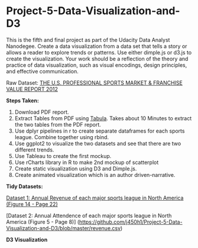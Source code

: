 # Project-5-Data-Visualization-and-D3
This is the fifth and final project as part of the Udacity Data Analyst Nanodegee. Create a data visualization from a data set that tells a story or allows a reader to explore trends or patterns. Use either dimple.js or d3.js to create the visualization. Your work should be a reflection of the theory and practice of data visualization, such as visual encodings, design principles, and effective communication.

Raw Dataset: [THE U.S. PROFESSIONAL SPORTS MARKET & FRANCHISE VALUE REPORT 2012](https://www.wrhambrecht.com/wp-content/uploads/2013/09/SportsMarketReport_2012.pdf)

**Steps Taken:**

1. Download PDF report.
2. Extract Tables from PDF using [Tabula](http://tabula.technology/). Takes about 10 Minutes to extract the two tables from the PDF report.
3. Use dplyr pipelines in r to create separate dataframes for each sports league. Combine together using rbind.
4. Use ggplot2 to visualize the two datasets and see that there are two different trends.
5. Use Tableau to create the first mockup.
6. Use rCharts library in R to make 2nd mockup of scatterplot
7. Create static visualization using D3 and Dimple.js.
8. Create animated visualization which is an author driven-narrative. 


**Tidy Datasets:**

[Dataset 1: Annual Revenue of each major sports league in North America (Figure 14 - Page 22)](https://github.com/j450h1/Project-5-Data-Visualization-and-D3/blob/master/attendance.csv)

[Dataset 2: Annual Attendence of each major sports league in North America (Figure 5 - Page 8)]
(https://github.com/j450h1/Project-5-Data-Visualization-and-D3/blob/master/revenue.csv)

**D3 Visualization**



